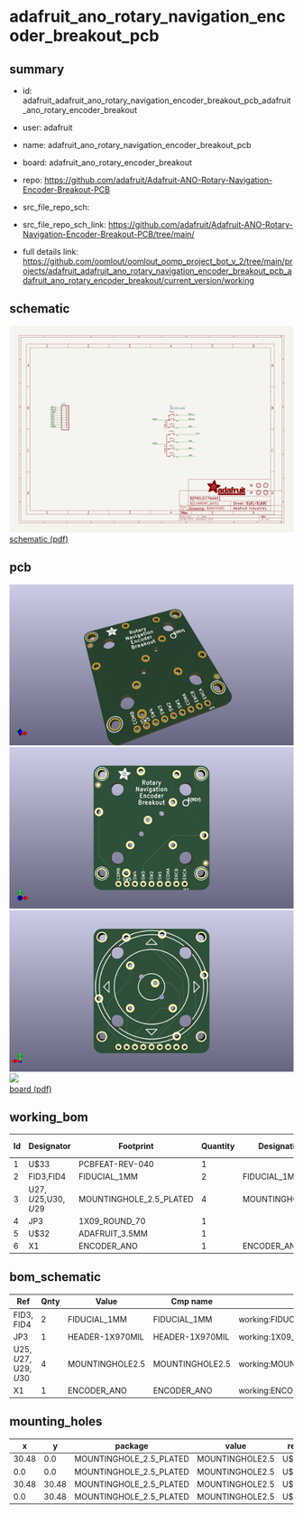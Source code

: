 # adafruit_ano_rotary_navigation_encoder_breakout_pcb
 
## summary 
* id: adafruit_adafruit_ano_rotary_navigation_encoder_breakout_pcb_adafruit_ano_rotary_encoder_breakout
* user: adafruit
* name: adafruit_ano_rotary_navigation_encoder_breakout_pcb
* board: adafruit_ano_rotary_encoder_breakout
* repo: https://github.com/adafruit/Adafruit-ANO-Rotary-Navigation-Encoder-Breakout-PCB



* src_file_repo_sch: 
* src_file_repo_sch_link: https://github.com/adafruit/Adafruit-ANO-Rotary-Navigation-Encoder-Breakout-PCB/tree/main/
* full details link: https://github.com/oomlout/oomlout_oomp_project_bot_v_2/tree/main/projects/adafruit_adafruit_ano_rotary_navigation_encoder_breakout_pcb_adafruit_ano_rotary_encoder_breakout/current_version/working  

## schematic  
![](working_schematic_600.png)  
[schematic (pdf)](working_schematic.pdf) 






















## pcb  
![](working_3d_600.png) 
![](working_3d_front_600.png)  
![](working_3d_back_600.png)  
![](working_600.png)  
[board (pdf)](working.pdf)  

## working_bom
| Id | Designator | Footprint | Quantity | Designation | Supplier and ref |  | None | 
| --- | --- | --- | --- | --- | --- | --- | --- | 
| 1 | U$33 | PCBFEAT-REV-040 | 1 |  |  |  | [''] | 
| 2 | FID3,FID4 | FIDUCIAL_1MM | 2 | FIDUCIAL_1MM |  |  | [''] | 
| 3 | U$27,U$25,U$30,U$29 | MOUNTINGHOLE_2.5_PLATED | 4 | MOUNTINGHOLE2.5 |  |  | [''] | 
| 4 | JP3 | 1X09_ROUND_70 | 1 |  |  |  | [''] | 
| 5 | U$32 | ADAFRUIT_3.5MM | 1 |  |  |  | [''] | 
| 6 | X1 | ENCODER_ANO | 1 | ENCODER_ANO |  |  | [''] | 


## bom_schematic
| Ref | Qnty | Value | Cmp name | Footprint | Description | Vendor | DNP | 
| --- | --- | --- | --- | --- | --- | --- | --- | 
| FID3, FID4 | 2 | FIDUCIAL_1MM | FIDUCIAL_1MM | working:FIDUCIAL_1MM |  |  |  | 
| JP3 | 1 | HEADER-1X970MIL | HEADER-1X970MIL | working:1X09_ROUND_70 |  |  |  | 
| U$25, U$27, U$29, U$30 | 4 | MOUNTINGHOLE2.5 | MOUNTINGHOLE2.5 | working:MOUNTINGHOLE_2.5_PLATED |  |  |  | 
| X1 | 1 | ENCODER_ANO | ENCODER_ANO | working:ENCODER_ANO |  |  |  | 


## mounting_holes
| x | y | package | value | ref | size | 
| --- | --- | --- | --- | --- | --- | 
| 30.48 | 0.0 | MOUNTINGHOLE_2.5_PLATED | MOUNTINGHOLE2.5 | U$25 | m3 | 
| 0.0 | 0.0 | MOUNTINGHOLE_2.5_PLATED | MOUNTINGHOLE2.5 | U$27 | m3 | 
| 30.48 | 30.48 | MOUNTINGHOLE_2.5_PLATED | MOUNTINGHOLE2.5 | U$29 | m3 | 
| 0.0 | 30.48 | MOUNTINGHOLE_2.5_PLATED | MOUNTINGHOLE2.5 | U$30 | m3 | 


